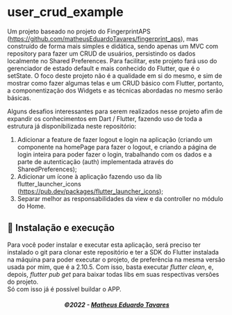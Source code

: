 # user_crud_example

Um projeto baseado no projeto do FingerprintAPS (https://github.com/matheusEduardoTavares/fingerprint_aps), mas construído de forma mais simples e didática, sendo apenas um MVC com repository para fazer um CRUD de usuários, persistindo os dados localmente no Shared Preferences. Para facilitar, este projeto fará uso do gerenciador de estado default e mais conhecido do Flutter, que é o setState. O foco deste projeto não é a qualidade em si do mesmo, e sim de mostrar como fazer algumas telas e um CRUD básico com Flutter, portanto, a componentização dos Widgets e as técnicas abordadas no mesmo serão básicas.

Alguns desafios interessantes para serem realizados nesse projeto afim de expandir os conhecimentos em Dart / Flutter, fazendo uso de toda a estrutura já disponibilizada neste repositório:
1. Adicionar a feature de fazer logout e login na aplicação (criando um componente na homePage para fazer o logout, e criando a página de login inteira para poder fazer o login, trabalhando com os dados e a parte de autenticação (auth) implementada através do SharedPreferences);
2. Adicionar um ícone à aplicação fazendo uso da lib flutter_launcher_icons (https://pub.dev/packages/flutter_launcher_icons);
3. Separar melhor as responsabilidades da view e da controller no módulo do Home.

## 🔧 Instalação e execução

Para você poder instalar e executar esta aplicação, será preciso ter instalado o git para clonar este repositório e ter a SDK do Flutter instalada na máquina para poder executar o projeto, de preferência na mesma versão usada por mim, que é a 2.10.5. Com isso, basta executar *flutter clean*, e, depois, *flutter pub get* para baixar todas libs em suas respectivas versões do projeto.
<br />
Só com isso já é possível buildar o APP.

<h5 align="center">
  &copy;2022 - <a href="https://github.com/matheusEduardoTavares">Matheus Eduardo Tavares</a>
</h5>